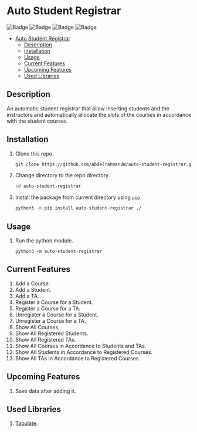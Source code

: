 # Auto Student Registrar

![Badge](https://img.shields.io/badge/Python-3776AB?style=for-the-badge&logo=python&logoColor=white)
![Badge](https://img.shields.io/github/repo-size/Abdelrahman0W/auto-student-registrar?style=for-the-badge)
![Badge](https://img.shields.io/github/last-commit/Abdelrahman0W/auto-student-registrar?style=for-the-badge)
![Badge](https://img.shields.io/github/contributors/Abdelrahman0W/auto-student-registrar?style=for-the-badge)

- [Auto Student Registrar](#auto-student-registrar)
    - [Description](#description)
    - [Installation](#installation)
    - [Usage](#usage)
    - [Current Features](#current-features)
    - [Upcoming Features](#upcoming-features)
    - [Used Libraries](#used-libraries)

## Description

An automatic student registrar that allow inserting students and the instructors and automatically allocate the slots of the courses in accordance with the student courses.

## Installation

1. Clone this repo.

    ```bash
    git clone https://github.com/Abdelrahman0W/auto-student-registrar.git
    ```
1. Change directory to the repo directory.

    ```bash
    cd auto-student-registrar
    ```
1. Install the package from current directory using `pip`

    ```bash
    python3 -m pip install auto-student-registrar ./
    ```

## Usage

1. Run the python module.

    ```
    python3 -m auto-student-registrar
    ```

## Current Features

1. Add a Course.
1. Add a Student.
1. Add a TA.
1. Register a Course for a Student.
1. Register a Course for a TA.
1. Unregister a Course for a Student.
1. Unregister a Course for a TA.
1. Show All Courses.
1. Show All Registered Students.
1. Show All Registered TAs.
1. Show All Courses in Accordance to Students and TAs.
1. Show All Students in Accordance to Registered Courses.
1. Show All TAs in Accordance to Registered Courses.

## Upcoming Features

1. Save data after adding it.

## Used Libraries

1. [Tabulate](https://github.com/astanin/python-tabulate).
